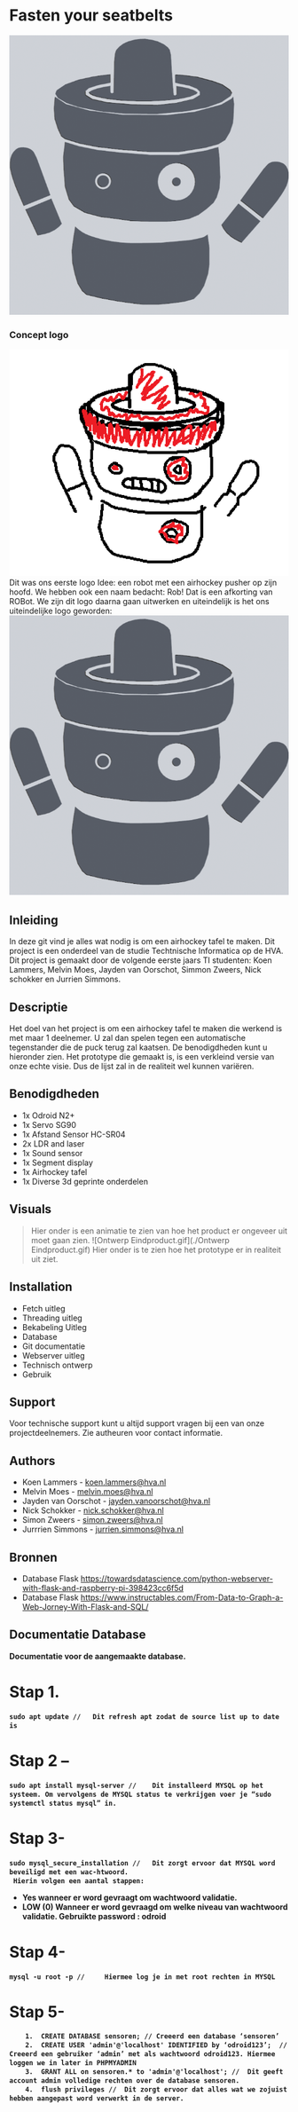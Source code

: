 # Fasten your seatbelts
![image](assets/images/printlogo.png)
### Concept logo
![image](assets/images/conceptlogo.png)
Dit was ons eerste logo Idee: een robot met een airhockey pusher op zijn hoofd. We hebben ook een naam bedacht: Rob! Dat is een afkorting van ROBot. We zijn dit logo daarna gaan uitwerken en uiteindelijk is het ons uiteindelijke logo geworden:
![image](assets/images/printlogo.png)

## Inleiding
In deze git vind je alles wat nodig is om een airhockey tafel te maken. Dit project is een onderdeel van de studie Techtnische Informatica op de HVA. Dit project is gemaakt door de volgende eerste jaars TI studenten: Koen Lammers, Melvin Moes, Jayden van Oorschot, Simmon Zweers, Nick schokker en Jurrien Simmons.

## Descriptie
Het doel van het project is om een airhockey tafel te maken die werkend is met maar 1 deelnemer. U zal dan spelen tegen een automatische tegenstander die de puck terug zal kaatsen. De benodigdheden kunt u hieronder zien. Het prototype die gemaakt is, is een verkleind versie van onze echte visie. Dus de lijst zal in de realiteit wel kunnen variëren.

## Benodigdheden
- 1x Odroid N2+
- 1x Servo SG90
- 1x Afstand Sensor HC-SR04
- 2x LDR and laser
- 1x Sound sensor
- 1x Segment display
- 1x Airhockey tafel
- 1x Diverse 3d geprinte onderdelen

## Visuals
> Hier onder is een animatie te zien van hoe het product er ongeveer uit moet gaan zien.
![Ontwerp Eindproduct.gif](./Ontwerp Eindproduct.gif)
> Hier onder is te zien hoe het prototype er in realiteit uit ziet.


## Installation
- Fetch uitleg
- Threading uitleg
- Bekabeling Uitleg
- Database
- Git documentatie
- Webserver uitleg
- Technisch ontwerp
- Gebruik

## Support
Voor technische support kunt u altijd support vragen bij een van onze projectdeelnemers. Zie autheuren voor contact informatie.

## Authors
- Koen Lammers        -   koen.lammers@hva.nl
- Melvin Moes         -   melvin.moes@hva.nl
- Jayden van Oorschot -   jayden.vanoorschot@hva.nl
- Nick Schokker       -   nick.schokker@hva.nl
- Simon Zweers        -   simon.zweers@hva.nl
- Jurrrien Simmons    -   jurrien.simmons@hva.nl


## Bronnen
- Database Flask
https://towardsdatascience.com/python-webserver-with-flask-and-raspberry-pi-398423cc6f5d
- Database Flask
https://www.instructables.com/From-Data-to-Graph-a-Web-Jorney-With-Flask-and-SQL/

## Documentatie Database
<b> Documentatie voor de aangemaakte database.

#    Stap 1.
    sudo apt update //   Dit refresh apt zodat de source list up to date is

#    Stap 2 –
    sudo apt install mysql-server //    Dit installeerd MYSQL op het systeem. Om vervolgens de MYSQL status te verkrijgen voer je “sudo systemctl status mysql” in.

#    Stap 3-
    sudo mysql_secure_installation //   Dit zorgt ervoor dat MYSQL word beveiligd met een wac-htwoord.
     Hierin volgen een aantal stappen:
-    Yes wanneer er word gevraagt om wachtwoord validatie.
-    LOW (0) Wanneer er word gevraagd om welke niveau van wachtwoord validatie.
     Gebruikte password : odroid  

#    Stap 4-
    mysql -u root -p //     Hiermee log je in met root rechten in MYSQL

#    Stap 5-
        1.	CREATE DATABASE sensoren; // Creeerd een database ‘sensoren’
        2.	CREATE USER 'admin'@'localhost' IDENTIFIED by ‘odroid123’;  // Creeerd een gebruiker ‘admin’ met als wachtwoord odroid123. Hiermee      loggen we in later in PHPMYADMIN
        3.	GRANT ALL on sensoren.* to 'admin'@'localhost'; //  Dit geeft account admin volledige rechten over de database sensoren.
        4.	flush privileges //  Dit zorgt ervoor dat alles wat we zojuist hebben aangepast word verwerkt in de server.


